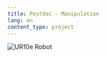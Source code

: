```yaml
---
title: Postdoc - Manipulation
lang: en
content_type: project
---
```


![UR10e Robot](/assets/images/ur10e-wide.png)

